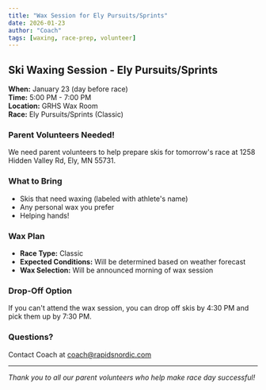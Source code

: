 ```yaml
---
title: "Wax Session for Ely Pursuits/Sprints"
date: 2026-01-23
author: "Coach"
tags: [waxing, race-prep, volunteer]
---
```


## Ski Waxing Session - Ely Pursuits/Sprints

**When:** January 23 (day before race)  
**Time:** 5:00 PM - 7:00 PM  
**Location:** GRHS Wax Room  
**Race:** Ely Pursuits/Sprints (Classic)

### Parent Volunteers Needed!

We need parent volunteers to help prepare skis for tomorrow's race at 1258 Hidden Valley Rd, Ely, MN 55731.

### What to Bring
- Skis that need waxing (labeled with athlete's name)
- Any personal wax you prefer
- Helping hands!

### Wax Plan
- **Race Type:** Classic
- **Expected Conditions:** Will be determined based on weather forecast
- **Wax Selection:** Will be announced morning of wax session

### Drop-Off Option
If you can't attend the wax session, you can drop off skis by 4:30 PM and pick them up by 7:30 PM.

### Questions?
Contact Coach at coach@rapidsnordic.com

---
*Thank you to all our parent volunteers who help make race day successful!*